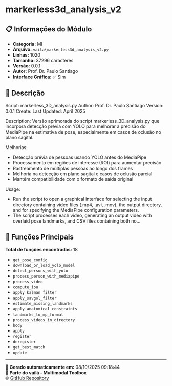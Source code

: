 # markerless3d_analysis_v2

## 📋 Informações do Módulo

- **Categoria:** Ml
- **Arquivo:** `vaila\markerless3d_analysis_v2.py`
- **Linhas:** 1020
- **Tamanho:** 37296 caracteres
- **Versão:** 0.0.1
- **Autor:** Prof. Dr. Paulo Santiago
- **Interface Gráfica:** ✅ Sim

## 📖 Descrição


Script: markerless_3D_analysis.py
Author: Prof. Dr. Paulo Santiago
Version: 0.0.1
Create:
Last Updated: April 2025

Description:
Versão aprimorada do script markerless_3D_analysis.py que incorpora detecção prévia
com YOLO para melhorar a precisão do MediaPipe na estimativa de pose, especialmente
em casos de oclusão no plano sagital.

Melhorias:
- Detecção prévia de pessoas usando YOLO antes do MediaPipe
- Processamento em regiões de interesse (ROI) para aumentar precisão
- Rastreamento de múltiplas pessoas ao longo dos frames
- Melhoria na detecção em plano sagital e casos de oclusão parcial
- Mantém compatibilidade com o formato de saída original

Usage:
- Run the script to open a graphical interface for selecting the input directory
  containing video files (.mp4, .avi, .mov), the output directory, and for
  specifying the MediaPipe configuration parameters.
- The script processes each video, generating an output video with overlaid pose
  landmarks, and CSV files containing both no...

## 🔧 Funções Principais

**Total de funções encontradas:** 18

- `get_pose_config`
- `download_or_load_yolo_model`
- `detect_persons_with_yolo`
- `process_person_with_mediapipe`
- `process_video`
- `compute_iou`
- `apply_kalman_filter`
- `apply_savgol_filter`
- `estimate_missing_landmarks`
- `apply_anatomical_constraints`
- `landmarks_to_mp_format`
- `process_videos_in_directory`
- `body`
- `apply`
- `register`
- `deregister`
- `get_best_match`
- `update`




---

📅 **Gerado automaticamente em:** 08/10/2025 09:18:44  
🔗 **Parte do vailá - Multimodal Toolbox**  
🌐 [GitHub Repository](https://github.com/vaila-multimodaltoolbox/vaila)
